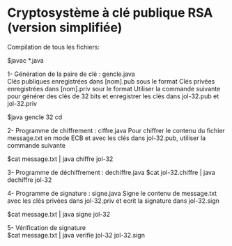 Cryptosystème à clé publique RSA (version simplifiée)
====================================================

Compilation de tous les fichiers:

   $javac *.java


1- Génération de la paire de clé :  gencle.java   
   Clés publiques enregistrées dans [nom].pub sous le format <t n b>
   Clés privées enregistrées dans [nom].priv sour le format <t n p q a b>
   Utiliser la commande suivante pour générer des clés de 32 bits et enregistrer les clés dans jol-32.pub et jol-32.priv
   
   $java gencle 32 cd
   
2- Programme de chiffrement :  ciffre.java
   Pour chiffrer le contenu du fichier message.txt en mode ECB et avec les clés dans jol-32.pub, utiliser la commande suivante
   
   $cat message.txt | java chiffre jol-32
   
3- Programme de déchiffrement : dechiffre.java
   $cat jol-32.chiffre | java dechiffre jol-32
   
4- Programme de signature : signe.java
   Signe le contenu de message.txt avec les clés privées dans jol-32.priv et ecrit la signature dans jol-32.sign
   
   $cat message.txt | java signe jol-32
   
5- Vérification de signature   
   $cat message.txt | java verifie jol-32 jol-32.sign
  
   
   
